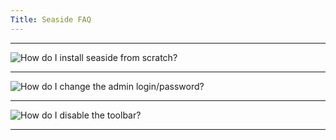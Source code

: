```yaml
---
Title: Seaside FAQ
---
```



---
![How do I install seaside from scratch?](%base_url%/wiki/faq/seaside/howToInstallSeaside)

---
![How do I change the admin login/password?](%base_url%/wiki/faq/seaside/howToChangeTheAdminPassword)

---
![How do I disable the toolbar?](%base_url%/wiki/faq/seaside/howToDisableTheToolbar)

---

